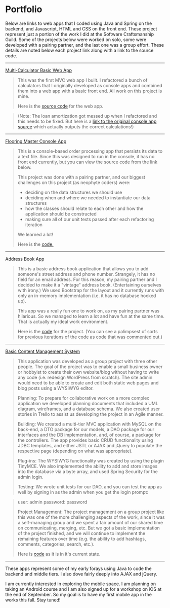 
# Portfolio

Below are links to web apps that I coded using Java and Spring on the backend, and Javascript, HTML and CSS on the front end.  These project represent just a portion of the work I did at the Software Craftsmanship Guild.  Some of the projects below were worked on solo, some were developed with a pairing partner, and the last one was a group effort.  These details are noted below each project link along with a link to the source code.  


----------


  [Multi-Calculator Basic Web App](http://multicalculator-guildwork.rhcloud.com/) 

> This was the first MVC web app I built. I refactored a bunch of calculators that I originally developed as console apps and combined them into a web app with a basic front end.  All work on this project is mine. 
> 
> Here is the [source code](https://bitbucket.org/maere/multicalculatorapp) for the web app.

> (Note: The loan amortization got messed up when I refactored and this needs to be fixed. But here is a [link to the original console app source](https://bitbucket.org/maere/loaninterestcalculator) which actually outputs the correct calculations!)


----------


 [Flooring Master Console App](https://bitbucket.org/maere/flooringmastery) 

> This is a console-based order processing app that persists its data to a text file.  Since this was designed to run in the console, it has no front end currently, but you can view the source code from the link below. 
> 
> This project was done with a pairing partner, and our biggest challenges on this project (as neophyte coders) were:
> 
> -  deciding on the data structures we should use
> - deciding when and where we needed to instantiate our data structures
> - how the classes should relate to each other and how the application should be constructed
> - making sure all of our unit tests passed after each refactoring iteration
> 
> We learned a lot!
> 
> Here is the [code.](https://bitbucket.org/maere/flooringmastery)
> 


----------


 Address Book App 

> This is a basic address book application that allows you to add someone's street address and phone number. Strangely, it has no field for an email address. For this reason, my pairing partner and I decided to make it a "vintage" address book.   (Entertaining ourselves with irony.) We used Bootstrap for the layout and it currently runs with only an in-memory implementation (i.e. it has no database hooked up). 
> 
> This app was a really fun one to work on, as my pairing partner was hilarious. So we managed to learn a lot and have fun at the same time. That is actually my ideal work environment. 
> 
> Here is the [code](https://bitbucket.org/maere/addressbook) for the project. (You can see a palimpsest of sorts for previous iterations of the code as code that was commented out.)
> 


----------


 [Basic Content Management System](http://msblog-guildwork.rhcloud.com/) 
 
> This application was developed as a group project with three other people. The goal of the project was to enable a small business owner or hobbyist to create their own website/blog without having to write any code (i.e. redesign WordPress from scratch).  The site admin would need to be able to create and edit both static web pages and blog posts using a WYSIWYG editor.  
> 
> Planning:
> To prepare for collaborative work on a more complex application we developed planning documents that included a UML diagram, wireframes, and a database schema. We also created user stories in Trello to assist us developing the project in an Agile manner.
> 
> Building:
> We created a multi-tier MVC application with MySQL on the back-end, a DTO package for our models, a DAO package for our interfaces and the DB implementation, and, of course, a package for the controllers.  The app provides basic CRUD functionality using JDBC templates, and either JSTL or AJAX and jQuery to populate the respective page (depending on what was appropriate).  
> 
> Plug-ins:
> The WYSIWYG functionality was created by using the plugin TinyMCE. We also implemented the ability to add and store images into the database via a byte array, and used Spring Security for the admin login.  
> 
> Testing:
> We wrote unit tests for our DAO, and you can test the app as well by signing in as the admin when you get the login prompt:

> user: admin
> password: password
> 
> Project Management:
> The project management on a group project like this was one of the more challenging aspects of the work, since it was a self-managing group and we spent a fair amount of our shared time on communicating, merging, etc. But we got a basic implementation of the project finished, and we will continue to implement the remaining features over time (e.g. the ability to add hashtags, comments, categories, search, etc.).
> 
> Here is [code](https://bitbucket.org/maere/cmssource) as it is in it's current state.


----------


These apps represent some of my early forays using Java to code  the backend and middle tiers. I also dove fairly deeply into AJAX and jQuery.  

I am currently interested in exploring the mobile space. I am planning on taking an Android course and I am also signed up for a workshop on iOS at the end of September. So my goal is to have my first mobile app in the works this fall.  Stay tuned! 


